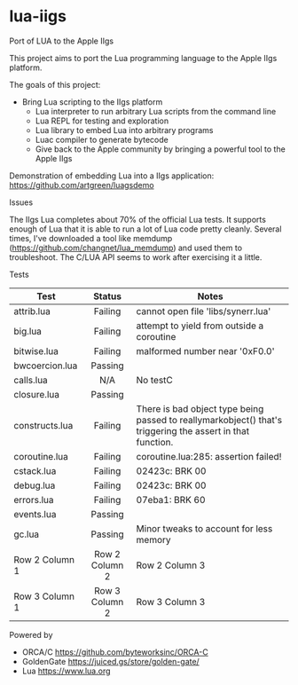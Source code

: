 # lua-iigs
Port of LUA to the Apple IIgs

This project aims to port the Lua programming language to the Apple IIgs platform. 

The goals of this project:
- Bring Lua scripting to the IIgs platform
    - Lua interpreter to run arbitrary Lua scripts from the command line
    - Lua REPL for testing and exploration
    - Lua library to embed Lua into arbitrary programs
    - Luac compiler to generate bytecode
    - Give back to the Apple community by bringing a powerful tool to the Apple IIgs

Demonstration of embedding Lua into a IIgs application: https://github.com/artgreen/luagsdemo

Issues

The IIgs Lua completes about 70% of the official Lua tests.  It supports enough of Lua that it is able to run a lot of Lua code pretty cleanly. Several times, I've downloaded a tool like memdump (https://github.com/changnet/lua_memdump) and used them to troubleshoot.  The C/LUA API seems to work after exercising it a little.

Tests

| Test           |     Status     | Notes                                                                                                     |
|----------------|:--------------:|-----------------------------------------------------------------------------------------------------------|
| attrib.lua     |    Failing     | cannot open file 'libs/synerr.lua'                                                                        |
| big.lua        |    Failing     | attempt to yield from outside a coroutine                                                                 |
| bitwise.lua    |    Failing     | malformed number near '0xF0.0'                                                                            |
| bwcoercion.lua |    Passing     |                                                                                                           |
| calls.lua      |      N/A       | No testC                                                                                                  |
| closure.lua    |    Passing     |                                                                                                           |
| constructs.lua |    Failing     | There is bad object type being passed to reallymarkobject() that's triggering the assert in that function. |
| coroutine.lua  |    Failing     |coroutine.lua:285: assertion failed!|
| cstack.lua     |    Failing     |02423c: BRK 00|
| debug.lua      |    Failing     |02423c: BRK 00|
| errors.lua     |    Failing     |07eba1: BRK 60|
| events.lua     |    Passing     ||
| gc.lua         |    Passing     | Minor tweaks to account for less memory                                                                   |
| Row 2 Column 1 | Row 2 Column 2 | Row 2 Column 3                                                                                            |
| Row 3 Column 1 | Row 3 Column 2 | Row 3 Column 3                                                                                            |


Powered by
- ORCA/C https://github.com/byteworksinc/ORCA-C
- GoldenGate https://juiced.gs/store/golden-gate/
- Lua https://www.lua.org
